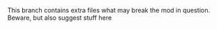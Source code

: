 
This branch contains extra files what may break the mod in question. Beware, but also suggest stuff here
